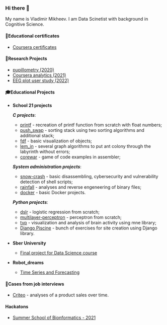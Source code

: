 ### Hi there 👋
My name is Vladimir Mikheev. I am Data Scinetist with background in Cognitive Science. 

<!--
**vladdez/vladdez** is a ✨ _special_ ✨ repository because its `README.md` (this file) appears on your GitHub profile.

Here are some ideas to get you started:

- 🔭 I’m currently working on ...
- 🌱 I’m currently learning ...
- 👯 I’m looking to collaborate on ...
- 🤔 I’m looking for help with ...
- 💬 Ask me about ...
- 📫 How to reach me: ...
- 😄 Pronouns: ...
- ⚡ Fun fact: ...
-->

#### 📜Educational certificates
- [Coursera certificates](https://github.com/vladdez/MOOC_certeficates)
 
#### 🔬Research Projects
- [pupillometry (2020)](https://github.com/vladdez/Pupillomerty-Project)
- [Coursera analytics (2021)](https://github.com/vladdez/HSE_MOOC_forums_analytics)
- [EEG plot user study (2022)](https://github.com/vladdez/EEG_plots) 

#### 🎓Educational Projects
 - **School 21 projects** 

   ***C projects***:
     - [printf](https://github.com/vladdez/ft_printf) - recreation of printf function from scratch with float numbers;
     - [push_swap](https://github.com/vladdez/push_swap) - sorting stack using two sorting algorithms and additional stack;
     - [fdf](https://github.com/vladdez/fdf) - basic visualization of objects;
     - [lem_in](https://github.com/vladdez/lem-in) - several graph algorithms to put ant colony through the labyrinth without errors;
     - [corewar](https://github.com/almayor/corewar) - game of code examples in assembler;

   ***System administration projects***:
     - [snow-crash](https://github.com/vladdez/snow-crash) - basic disassembling, cybersecurity and vulnerability detection of shell scripts;
     - [rainfall](https://github.com/vladdez/rainfall) - analyses and reverse engeneering of binary files;
     - [docker](https://github.com/vladdez/docker) - basic Docker projects.

    ***Python projects***:
     - [dslr](https://github.com/vladdez/dslr) - logistic regression from scratch;
     - [multilayer-perceptron](https://github.com/vladdez/multilayer_perceptron)  - perceptron from scratch;
     - [tvp](https://github.com/vladdez/total-perspective-vortex) - visualization and analysis of brain activity using mne library;
     - [Django Piscine](https://github.com/vladdez/Django-Piscine) - bunch of exercises for site creation using Django library.


 - **Sber University** 
   - [Final project for Data Science course](https://github.com/vladdez/project_for_Sber_University)
 - **Robot_dreams** 
   - [Time Series and Forecasting](https://github.com/vladdez/RD_forscasting)

#### 👔Cases from job interviews

   - [Criteo](https://github.com/vladdez/Criteo_case) - analyses of a product sales over time.

#### Hackatons

   - [Summer School of Bionformatics - 2021](https://github.com/rainsummer613/biss_bar)


